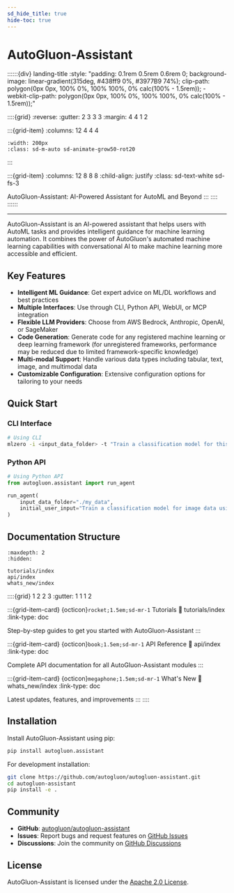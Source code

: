```yaml
---
sd_hide_title: true
hide-toc: true
---
```


# AutoGluon-Assistant

::::::{div} landing-title
:style: "padding: 0.1rem 0.5rem 0.6rem 0; background-image: linear-gradient(315deg, #438ff9 0%, #3977B9 74%); clip-path: polygon(0px 0px, 100% 0%, 100% 100%, 0% calc(100% - 1.5rem)); -webkit-clip-path: polygon(0px 0px, 100% 0%, 100% 100%, 0% calc(100% - 1.5rem));"

::::{grid}
:reverse:
:gutter: 2 3 3 3
:margin: 4 4 1 2

:::{grid-item}
:columns: 12 4 4 4

```{image} ./_static/autogluon-s.png
:width: 200px
:class: sd-m-auto sd-animate-grow50-rot20
```
:::

:::{grid-item}
:columns: 12 8 8 8
:child-align: justify
:class: sd-text-white sd-fs-3

AutoGluon-Assistant: AI-Powered Assistant for AutoML and Beyond
:::
::::
::::::

---

AutoGluon-Assistant is an AI-powered assistant that helps users with AutoML tasks and provides intelligent guidance for machine learning automation. It combines the power of AutoGluon's automated machine learning capabilities with conversational AI to make machine learning more accessible and efficient.

## Key Features

- **Intelligent ML Guidance**: Get expert advice on ML/DL workflows and best practices
- **Multiple Interfaces**: Use through CLI, Python API, WebUI, or MCP integration
- **Flexible LLM Providers**: Choose from AWS Bedrock, Anthropic, OpenAI, or SageMaker
- **Code Generation**: Generate code for any registered machine learning or deep learning framework (for unregistered frameworks, performance may be reduced due to limited framework-specific knowledge)
- **Multi-modal Support**: Handle various data types including tabular, text, image, and multimodal data
- **Customizable Configuration**: Extensive configuration options for tailoring to your needs

## Quick Start

### CLI Interface

```bash
# Using CLI
mlzero -i <input_data_folder> -t "Train a classification model for this dataset" --provider bedrock
```

### Python API

```python
# Using Python API
from autogluon.assistant import run_agent

run_agent(
    input_data_folder="./my_data",
    initial_user_input="Train a classification model for image data using PyTorch"
)
```

## Documentation Structure

```{toctree}
:maxdepth: 2
:hidden:

tutorials/index
api/index
whats_new/index
```

::::{grid} 1 2 2 3
:gutter: 1 1 1 2

:::{grid-item-card} {octicon}`rocket;1.5em;sd-mr-1` Tutorials
:link: tutorials/index
:link-type: doc

Step-by-step guides to get you started with AutoGluon-Assistant
:::

:::{grid-item-card} {octicon}`book;1.5em;sd-mr-1` API Reference
:link: api/index
:link-type: doc

Complete API documentation for all AutoGluon-Assistant modules
:::

:::{grid-item-card} {octicon}`megaphone;1.5em;sd-mr-1` What's New
:link: whats_new/index
:link-type: doc

Latest updates, features, and improvements
:::
::::

## Installation

Install AutoGluon-Assistant using pip:

```bash
pip install autogluon.assistant
```

For development installation:

```bash
git clone https://github.com/autogluon/autogluon-assistant.git
cd autogluon-assistant
pip install -e .
```

## Community

- **GitHub**: [autogluon/autogluon-assistant](https://github.com/autogluon/autogluon-assistant)
- **Issues**: Report bugs and request features on [GitHub Issues](https://github.com/autogluon/autogluon-assistant/issues)
- **Discussions**: Join the community on [GitHub Discussions](https://github.com/autogluon/autogluon-assistant/discussions)

## License

AutoGluon-Assistant is licensed under the [Apache 2.0 License](https://github.com/autogluon/autogluon-assistant/blob/main/LICENSE).
